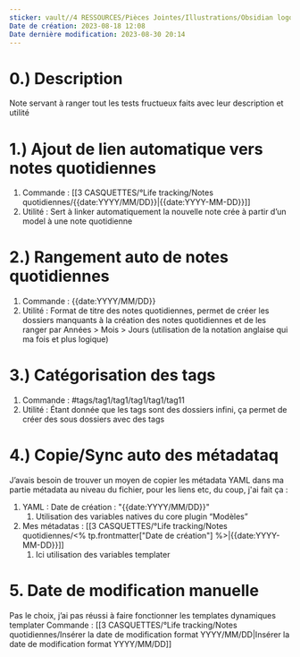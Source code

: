 ```yaml
---
sticker: vault//4 RESSOURCES/Pièces Jointes/Illustrations/Obsidian logo.svg
Date de création: 2023-08-18 12:08
Date dernière modification: 2023-08-30 20:14
---
```

# 0.) Description
Note servant à ranger tout les tests fructueux faits avec leur description et utilité
# 1.) Ajout de lien automatique vers notes quotidiennes

1. Commande : [[3 CASQUETTES/°Life tracking/Notes quotidiennes/{{date:YYYY/MM/DD}}|{{date:YYYY-MM-DD}}]]
2. Utilité : Sert à linker automatiquement la nouvelle note crée à partir d’un model à une note quotidienne
# 2.) Rangement auto de notes quotidiennes
1. Commande : {{date:YYYY/MM/DD}}
2. Utilité : Format de titre des notes quotidiennes, permet de créer les dossiers manquants à la création des notes quotidiennes et de les ranger par Années > Mois > Jours (utilisation de la notation anglaise qui ma fois et plus logique)
# 3.) Catégorisation des tags
1. Commande : #tags/tag1/tag1/tag1/tag1/tag11
2. Utilité : Étant donnée que les tags sont des dossiers infini, ça permet de créer des sous dossiers avec des tags
# 4.) Copie/Sync auto des métadataq
J’avais besoin de trouver un moyen de copier les métadata YAML dans ma partie métadata au niveau du fichier, pour les liens etc, du coup, j'ai fait ça : 
1. YAML : Date de création : "{{date:YYYY/MM/DD}}"
	1. Utilisation des variables natives du core plugin “Modèles”
2. Mes métadatas : [[3 CASQUETTES/°Life tracking/Notes quotidiennes/<% tp.frontmatter["Date de création"] %>|{{date:YYYY-MM-DD}}]]
	1. Ici utilisation des variables templater
# 5. Date de modification manuelle
Pas le choix, j’ai pas réussi à faire fonctionner les templates dynamiques templater
Commande : [[3 CASQUETTES/°Life tracking/Notes quotidiennes/Insérer la date de modification format YYYY/MM/DD|Insérer la date de modification format YYYY/MM/DD]]